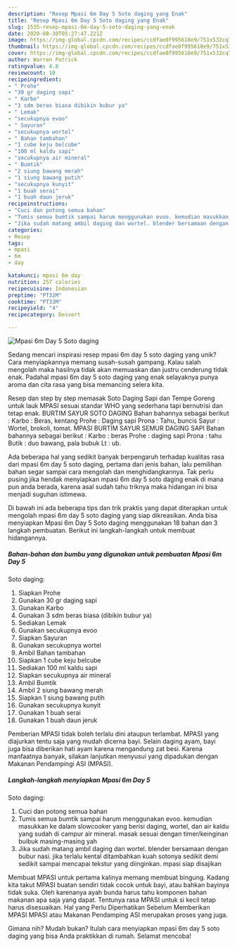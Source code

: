 ```yaml
---
description: "Resep Mpasi 6m Day 5 Soto daging yang Enak"
title: "Resep Mpasi 6m Day 5 Soto daging yang Enak"
slug: 1535-resep-mpasi-6m-day-5-soto-daging-yang-enak
date: 2020-08-30T05:27:47.221Z
image: https://img-global.cpcdn.com/recipes/ccdfae0f995618e9/751x532cq70/mpasi-6m-day-5-soto-daging-foto-resep-utama.jpg
thumbnail: https://img-global.cpcdn.com/recipes/ccdfae0f995618e9/751x532cq70/mpasi-6m-day-5-soto-daging-foto-resep-utama.jpg
cover: https://img-global.cpcdn.com/recipes/ccdfae0f995618e9/751x532cq70/mpasi-6m-day-5-soto-daging-foto-resep-utama.jpg
author: Warren Patrick
ratingvalue: 4.8
reviewcount: 10
recipeingredient:
- " Prohe"
- "30 gr daging sapi"
- " Karbo"
- "3 sdm beras biasa dibikin bubur ya"
- " Lemak"
- "secukupnya evoo"
- " Sayuran"
- "secukupnya wortel"
- " Bahan tambahan"
- "1 cube keju belcube"
- "100 ml kaldu sapi"
- "secukupnya air mineral"
- " Bumtik"
- "2 siung bawang merah"
- "1 siung bawang putih"
- "secukupnya kunyit"
- "1 buah serai"
- "1 buah daun jeruk"
recipeinstructions:
- "Cuci dan potong semua bahan"
- "Tumis semua bumtik sampai harum menggunakan evoo. kemudian masukkan ke dalam slowcooker yang berisi daging, wortel, dan air kaldu yang sudah di campur air mineral. masak sesuai dengan timer/keinginan buibuk masing-masing yah"
- "Jika sudah matang ambil daging dan wortel. blender bersamaan dengan bubur nasi. jika terlalu kental ditambahkan kuah sotonya sedikit demi sedikit sampai mencapai tekstur yang diinginkan. mpasi siap disajikan"
categories:
- Resep
tags:
- mpasi
- 6m
- day

katakunci: mpasi 6m day 
nutrition: 257 calories
recipecuisine: Indonesian
preptime: "PT32M"
cooktime: "PT33M"
recipeyield: "4"
recipecategory: Dessert

---
```



![Mpasi 6m Day 5
Soto daging](https://img-global.cpcdn.com/recipes/ccdfae0f995618e9/751x532cq70/mpasi-6m-day-5-soto-daging-foto-resep-utama.jpg)

Sedang mencari inspirasi resep mpasi 6m day 5
soto daging yang unik? Cara menyiapkannya memang susah-susah gampang. Kalau salah mengolah maka hasilnya tidak akan memuaskan dan justru cenderung tidak enak. Padahal mpasi 6m day 5
soto daging yang enak selayaknya punya aroma dan cita rasa yang bisa memancing selera kita.

Resep dan step by step memasak Soto Daging Sapi dan Tempe Goreng untuk lauk MPASI sesuai standar WHO yang sederhana tapi bernutrisi dan tetap enak. BURTIM SAYUR SOTO DAGING Bahan bahannya sebagai berikut : Karbo : Beras, kentang Prohe : Daging sapi Prona : Tahu, buncis Sayur : Wortel, brokoli, tomat. MPASI BURTIM SAYUR SEMUR DAGING SAPI Bahan bahannya sebagai berikut : Karbo : beras Prohe : daging sapi Prona : tahu Butik : duo bawang, pala bubuk Lt : ub.

Ada beberapa hal yang sedikit banyak berpengaruh terhadap kualitas rasa dari mpasi 6m day 5
soto daging, pertama dari jenis bahan, lalu pemilihan bahan segar sampai cara mengolah dan menghidangkannya. Tak perlu pusing jika hendak menyiapkan mpasi 6m day 5
soto daging enak di mana pun anda berada, karena asal sudah tahu triknya maka hidangan ini bisa menjadi suguhan istimewa.


Di bawah ini ada beberapa tips dan trik praktis yang dapat diterapkan untuk mengolah mpasi 6m day 5
soto daging yang siap dikreasikan. Anda bisa menyiapkan Mpasi 6m Day 5
Soto daging menggunakan 18 bahan dan 3 langkah pembuatan. Berikut ini langkah-langkah untuk membuat hidangannya.

<!--inarticleads1-->

##### Bahan-bahan dan bumbu yang digunakan untuk pembuatan Mpasi 6m Day 5
Soto daging:

1. Siapkan  Prohe
1. Gunakan 30 gr daging sapi
1. Gunakan  Karbo
1. Gunakan 3 sdm beras biasa (dibikin bubur ya)
1. Sediakan  Lemak
1. Gunakan secukupnya evoo
1. Siapkan  Sayuran
1. Gunakan secukupnya wortel
1. Ambil  Bahan tambahan
1. Siapkan 1 cube keju belcube
1. Sediakan 100 ml kaldu sapi
1. Siapkan secukupnya air mineral
1. Ambil  Bumtik
1. Ambil 2 siung bawang merah
1. Siapkan 1 siung bawang putih
1. Gunakan secukupnya kunyit
1. Gunakan 1 buah serai
1. Gunakan 1 buah daun jeruk


Pemberian MPASI tidak boleh terlalu dini ataupun terlambat. MPASI yang diajurkan tentu saja yang mudah dicerna bayi. Selain daging ayam, bayi juga bisa diberikan hati ayam karena mengandung zat besi. Karena manfaatnya banyak, silakan lanjutkan menyusui yang dipadukan dengan Makanan Pendampingi ASI (MPASI). 

<!--inarticleads2-->

##### Langkah-langkah menyiapkan Mpasi 6m Day 5
Soto daging:

1. Cuci dan potong semua bahan
1. Tumis semua bumtik sampai harum menggunakan evoo. kemudian masukkan ke dalam slowcooker yang berisi daging, wortel, dan air kaldu yang sudah di campur air mineral. masak sesuai dengan timer/keinginan buibuk masing-masing yah
1. Jika sudah matang ambil daging dan wortel. blender bersamaan dengan bubur nasi. jika terlalu kental ditambahkan kuah sotonya sedikit demi sedikit sampai mencapai tekstur yang diinginkan. mpasi siap disajikan


Membuat MPASI untuk pertama kalinya memang membuat bingung. Kadang kita takut MPASI buatan sendiri tidak cocok untuk bayi, atau bahkan bayinya tidak suka. Oleh karenanya ayah bunda harus tahu komponen bahan makanan apa saja yang dapat. Tentunya rasa MPASI untuk si kecil tetap harus disesuaikan. Hal yang Perlu Diperhatikan Sebelum Memberikan MPASI MPASI atau Makanan Pendamping ASI merupakan proses yang juga. 

Gimana nih? Mudah bukan? Itulah cara menyiapkan mpasi 6m day 5
soto daging yang bisa Anda praktikkan di rumah. Selamat mencoba!
